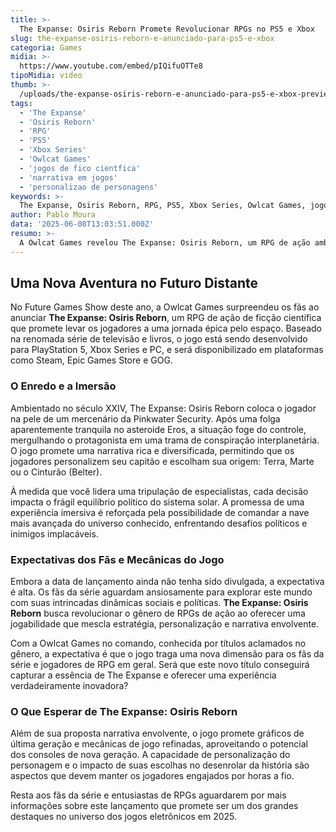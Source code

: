 ```yaml
---
title: >-
  The Expanse: Osiris Reborn Promete Revolucionar RPGs no PS5 e Xbox
slug: the-expanse-osiris-reborn-e-anunciado-para-ps5-e-xbox
categoria: Games
midia: >-
  https://www.youtube.com/embed/pIQifuOTTe8
tipoMidia: video
thumb: >-
  /uploads/the-expanse-osiris-reborn-e-anunciado-para-ps5-e-xbox-preview.jpg
tags:
  - 'The Expanse'
  - 'Osiris Reborn'
  - 'RPG'
  - 'PS5'
  - 'Xbox Series'
  - 'Owlcat Games'
  - 'jogos de fico cientfica'
  - 'narrativa em jogos'
  - 'personalizao de personagens'
keywords: >-
  The Expanse, Osiris Reborn, RPG, PS5, Xbox Series, Owlcat Games, jogos de ficção científica, narrativa em jogos, personalização de personagens
author: Pablo Moura
data: '2025-06-08T13:03:51.000Z'
resumo: >-
  A Owlcat Games revelou The Expanse: Osiris Reborn, um RPG de ação ambientado no universo da série, durante o Future Games Show. O jogo trará uma experiência imersiva para PlayStation 5, Xbox Series e PC, mas ainda não tem data de lançamento confirmada.
---
```


## Uma Nova Aventura no Futuro Distante

No Future Games Show deste ano, a Owlcat Games surpreendeu os fãs ao anunciar **The Expanse: Osiris Reborn**, um RPG de ação de ficção científica que promete levar os jogadores a uma jornada épica pelo espaço. Baseado na renomada série de televisão e livros, o jogo está sendo desenvolvido para PlayStation 5, Xbox Series e PC, e será disponibilizado em plataformas como Steam, Epic Games Store e GOG.

### O Enredo e a Imersão

Ambientado no século XXIV, The Expanse: Osiris Reborn coloca o jogador na pele de um mercenário da Pinkwater Security. Após uma folga aparentemente tranquila no asteroide Eros, a situação foge do controle, mergulhando o protagonista em uma trama de conspiração interplanetária. O jogo promete uma narrativa rica e diversificada, permitindo que os jogadores personalizem seu capitão e escolham sua origem: Terra, Marte ou o Cinturão (Belter).

À medida que você lidera uma tripulação de especialistas, cada decisão impacta o frágil equilíbrio político do sistema solar. A promessa de uma experiência imersiva é reforçada pela possibilidade de comandar a nave mais avançada do universo conhecido, enfrentando desafios políticos e inimigos implacáveis.

### Expectativas dos Fãs e Mecânicas do Jogo

Embora a data de lançamento ainda não tenha sido divulgada, a expectativa é alta. Os fãs da série aguardam ansiosamente para explorar este mundo com suas intrincadas dinâmicas sociais e políticas. **The Expanse: Osiris Reborn** busca revolucionar o gênero de RPGs de ação ao oferecer uma jogabilidade que mescla estratégia, personalização e narrativa envolvente.

Com a Owlcat Games no comando, conhecida por títulos aclamados no gênero, a expectativa é que o jogo traga uma nova dimensão para os fãs da série e jogadores de RPG em geral. Será que este novo título conseguirá capturar a essência de The Expanse e oferecer uma experiência verdadeiramente inovadora?

### O Que Esperar de The Expanse: Osiris Reborn

Além de sua proposta narrativa envolvente, o jogo promete gráficos de última geração e mecânicas de jogo refinadas, aproveitando o potencial dos consoles de nova geração. A capacidade de personalização do personagem e o impacto de suas escolhas no desenrolar da história são aspectos que devem manter os jogadores engajados por horas a fio.

Resta aos fãs da série e entusiastas de RPGs aguardarem por mais informações sobre este lançamento que promete ser um dos grandes destaques no universo dos jogos eletrônicos em 2025.